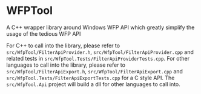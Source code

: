 # WFPTool
A C++ wrapper library around Windows WFP API which greatly simplify the usage of the tedious WFP API

For C++ to call into the library, please refer to `src/WfpTool/FilterApiProvider.h`, `src/WfpTool/FilterApiProvider.cpp` and related tests in `src/WfpTool.Tests/FilterApiProviderTests.cpp`.
For other languages to call into the library, please refer to `src/WfpTool/FilterApiExport.h`, `src/WfpTool/FilterApiExport.cpp` and `src/WfpTool.Tests/FilterApiExportTests.cpp` for a C style API.
The `src/WfpTool.Api` project will build a dll for other languages to call into. 
